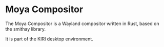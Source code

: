 # Moya Compositor

The Moya Compositor is a Wayland compositor written in Rust, based on the smithay library.

It is part of the KIRI desktop environment.
